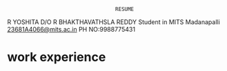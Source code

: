                                        RESUME

R YOSHITA
D/O R BHAKTHAVATHSLA REDDY
Student in MITS
Madanapalli
23681A4066@mits.ac.in
PH NO:9988775431

# work experience


                                    
